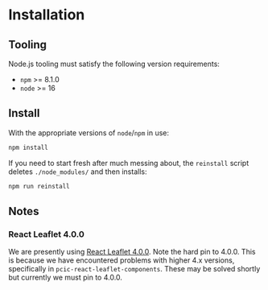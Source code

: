 # Installation

## Tooling

Node.js tooling must satisfy the following version requirements:

- `npm` >= 8.1.0
- `node` >= 16

## Install

With the appropriate versions of `node`/`npm` in use:

```bash
npm install
```

If you need to start fresh after much messing about, the `reinstall` script
deletes `./node_modules/` and then installs:

```bash
npm run reinstall
```

## Notes

### React Leaflet 4.0.0

We are presently using [React Leaflet 4.0.0](https://react-leaflet.js.org/docs/start-introduction/). Note the hard pin to 4.0.0. This is because we have encountered problems with higher 4.x versions, specifically in `pcic-react-leaflet-components`. These may be solved shortly but currently we must pin to 4.0.0.
